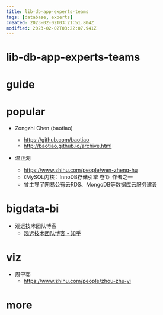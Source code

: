 ```yaml
---
title: lib-db-app-experts-teams
tags: [database, experts]
created: 2023-02-02T03:21:51.804Z
modified: 2023-02-02T03:22:07.941Z
---
```


# lib-db-app-experts-teams

# guide

# popular
- Zongzhi Chen (baotiao)
  - https://github.com/baotiao
  - http://baotiao.github.io/archive.html

- 温正湖
  - https://www.zhihu.com/people/wen-zheng-hu
  - 《MySQL内核：InnoDB存储引擎 卷1》作者之一
  - 曾主导了网易公有云RDS、MongoDB等数据库云服务建设
# bigdata-bi
- 观远技术团队博客
  - [观远技术团队博客 - 知乎](https://www.zhihu.com/column/c_1473064639017254912)
# viz
- 周宁奕
  - https://www.zhihu.com/people/zhou-zhu-yi
# more
